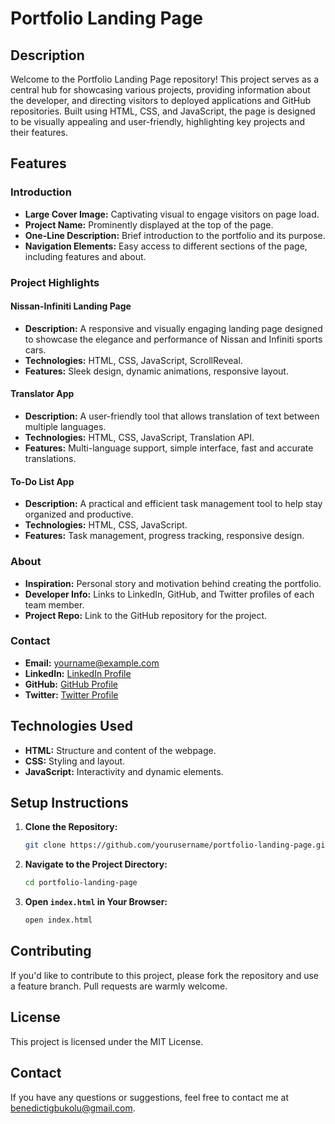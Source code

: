 # Portfolio Landing Page

## Description
Welcome to the Portfolio Landing Page repository! This project serves as a central hub for showcasing various projects, providing information about the developer, and directing visitors to deployed applications and GitHub repositories. Built using HTML, CSS, and JavaScript, the page is designed to be visually appealing and user-friendly, highlighting key projects and their features.

## Features

### Introduction
- **Large Cover Image:** Captivating visual to engage visitors on page load.
- **Project Name:** Prominently displayed at the top of the page.
- **One-Line Description:** Brief introduction to the portfolio and its purpose.
- **Navigation Elements:** Easy access to different sections of the page, including features and about.

### Project Highlights
#### Nissan-Infiniti Landing Page
- **Description:** A responsive and visually engaging landing page designed to showcase the elegance and performance of Nissan and Infiniti sports cars.
- **Technologies:** HTML, CSS, JavaScript, ScrollReveal.
- **Features:** Sleek design, dynamic animations, responsive layout.

#### Translator App
- **Description:** A user-friendly tool that allows translation of text between multiple languages.
- **Technologies:** HTML, CSS, JavaScript, Translation API.
- **Features:** Multi-language support, simple interface, fast and accurate translations.

#### To-Do List App
- **Description:** A practical and efficient task management tool to help stay organized and productive.
- **Technologies:** HTML, CSS, JavaScript.
- **Features:** Task management, progress tracking, responsive design.

### About
- **Inspiration:** Personal story and motivation behind creating the portfolio.
- **Developer Info:** Links to LinkedIn, GitHub, and Twitter profiles of each team member.
- **Project Repo:** Link to the GitHub repository for the project.

### Contact
- **Email:** [yourname@example.com](mailto:benedictigbukolu@gmail.com)
- **LinkedIn:** [LinkedIn Profile]([https://www.linkedin.com/in/yourprofile](https://www.linkedin.com/in/igbukolubenedict-70a697237))
- **GitHub:** [GitHub Profile]([https://github.com/yourusername](https://github.com/Bennyonye))
- **Twitter:** [Twitter Profile]([https://twitter.com/yourprofile](https://twitter.com/bennny_onye))

## Technologies Used
- **HTML:** Structure and content of the webpage.
- **CSS:** Styling and layout.
- **JavaScript:** Interactivity and dynamic elements.

## Setup Instructions
1. **Clone the Repository:**
   ```bash
   git clone https://github.com/yourusername/portfolio-landing-page.git
   ```
2. **Navigate to the Project Directory:**
   ```bash
   cd portfolio-landing-page
   ```
3. **Open `index.html` in Your Browser:**
   ```bash
   open index.html
   ```

## Contributing
If you'd like to contribute to this project, please fork the repository and use a feature branch. Pull requests are warmly welcome.

## License
This project is licensed under the MIT License.

## Contact
If you have any questions or suggestions, feel free to contact me at [benedictigbukolu@gmail.com](mailto:bendictigbukolu@gmail.com).
